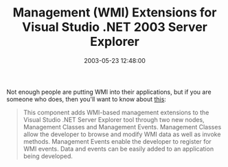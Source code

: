 ﻿---
layout: post
title: "Management (WMI) Extensions for Visual Studio .NET 2003 Server Explorer"
comments: false
date: 2003-05-23 12:48:00
categories:
 - Technology
subtext-id: 518e66e0-a659-4512-add7-5560c807780a
alias: /blog/Management-(WMI)-Extensions-for-Visual-Studio-NET-2003-Server-Explorer.aspx
---


Not enough people are putting WMI into their applications, but if you are someone who does, then you'll want to know about [this](http://www.microsoft.com/downloads/details.aspx?familyid=62d91a63-1253-4ea6-8599-68fb3ef77de1&displaylang=en):

> This component adds WMI-based management extensions to the Visual Studio .NET Server Explorer tool through two new nodes, Management Classes and Management Events. Management Classes allow the developer to browse and modify WMI data as well as invoke methods. Management Events enable the developer to register for WMI events. Data and events can be easily added to an application being developed.
